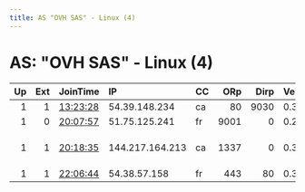 ```yaml
---
title: AS "OVH SAS" - Linux (4)
---
```


# AS: "OVH SAS" - Linux (4)

|   Up |   Ext | JoinTime                                                                                            | IP              | CC   |   ORp |   Dirp | Version   | Contact                | Nickname   |   eFamMembers |
|-----:|------:|:----------------------------------------------------------------------------------------------------|:----------------|:-----|------:|-------:|:----------|:-----------------------|:-----------|--------------:|
|    1 |     1 | [13:23:28](https://metrics.torproject.org/rs.html#details/AD5D43A2B80DB7B79AB20AC600E8AB3A2B452656) | 54.39.148.234   | ca   |    80 |   9030 | 0.3.2.10  | None                   | MS3c494    |             1 |
|    1 |     0 | [20:07:57](https://metrics.torproject.org/rs.html#details/71418B6A294CDC48E9A9DB0DA99E178B55AFF74A) | 51.75.125.241   | fr   |  9001 |      0 | 0.2.9.16  | None                   | vps603203  |             1 |
|    1 |     1 | [20:18:35](https://metrics.torproject.org/rs.html#details/C9253B5995B36DB9B4740DE0C9EDEDC8836B7E19) | 144.217.164.213 | ca   |  1337 |      0 | 0.3.4.9   | annie at anniez dot pw | JadeJayden |             1 |
|    1 |     1 | [22:06:44](https://metrics.torproject.org/rs.html#details/B7476CD563A6AAA31F851815C751AB03DDF16ED1) | 54.38.57.158    | fr   |   443 |     80 | 0.3.4.9   | None                   | beringer   |             1 |
